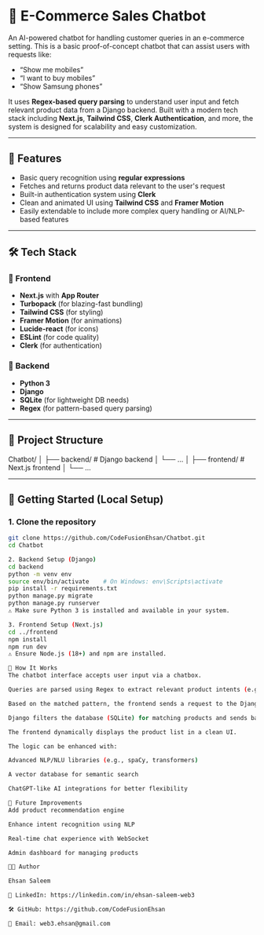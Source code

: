 # 🛒 E-Commerce Sales Chatbot

An AI-powered chatbot for handling customer queries in an e-commerce setting. This is a basic proof-of-concept chatbot that can assist users with requests like:

- “Show me mobiles”
- “I want to buy mobiles”
- “Show Samsung phones”

It uses **Regex-based query parsing** to understand user input and fetch relevant product data from a Django backend. Built with a modern tech stack including **Next.js**, **Tailwind CSS**, **Clerk Authentication**, and more, the system is designed for scalability and easy customization.

---

## 🧠 Features

- Basic query recognition using **regular expressions**
- Fetches and returns product data relevant to the user's request
- Built-in authentication system using **Clerk**
- Clean and animated UI using **Tailwind CSS** and **Framer Motion**
- Easily extendable to include more complex query handling or AI/NLP-based features

---

## 🛠️ Tech Stack

### 🔹 Frontend

- **Next.js** with **App Router**
- **Turbopack** (for blazing-fast bundling)
- **Tailwind CSS** (for styling)
- **Framer Motion** (for animations)
- **Lucide-react** (for icons)
- **ESLint** (for code quality)
- **Clerk** (for authentication)

### 🔹 Backend

- **Python 3**
- **Django**
- **SQLite** (for lightweight DB needs)
- **Regex** (for pattern-based query parsing)

---

## 📁 Project Structure

Chatbot/
│
├── backend/ # Django backend
│ └── ...
│
├── frontend/ # Next.js frontend
│ └── ...


---

## 🚀 Getting Started (Local Setup)

### 1. Clone the repository

```bash
git clone https://github.com/CodeFusionEhsan/Chatbot.git
cd Chatbot

2. Backend Setup (Django)
cd backend
python -m venv env
source env/bin/activate    # On Windows: env\Scripts\activate
pip install -r requirements.txt
python manage.py migrate
python manage.py runserver
⚠️ Make sure Python 3 is installed and available in your system.

3. Frontend Setup (Next.js)
cd ../frontend
npm install
npm run dev
⚠️ Ensure Node.js (18+) and npm are installed.

💬 How It Works
The chatbot interface accepts user input via a chatbox.

Queries are parsed using Regex to extract relevant product intents (e.g., looking for a specific brand or category).

Based on the matched pattern, the frontend sends a request to the Django API.

Django filters the database (SQLite) for matching products and sends back the result.

The frontend dynamically displays the product list in a clean UI.

The logic can be enhanced with:

Advanced NLP/NLU libraries (e.g., spaCy, transformers)

A vector database for semantic search

ChatGPT-like AI integrations for better flexibility

📌 Future Improvements
Add product recommendation engine

Enhance intent recognition using NLP

Real-time chat experience with WebSocket

Admin dashboard for managing products

👨‍💻 Author

Ehsan Saleem

💼 LinkedIn: https://linkedin.com/in/ehsan-saleem-web3

🛠️ GitHub: https://github.com/CodeFusionEhsan

📧 Email: web3.ehsan@gmail.com
